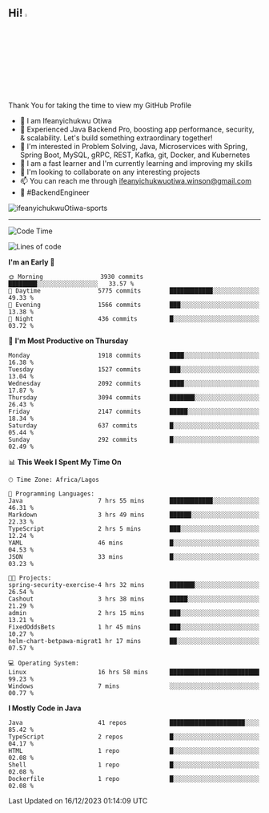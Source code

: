 <!-- BLOG-POST-LIST:START --><!-- BLOG-POST-LIST:END -->

## Hi! <img src="https://media.giphy.com/media/hvRJCLFzcasrR4ia7z/giphy.gif" width="4%"> 

Thank You for taking the time to view my GitHub Profile

- 👋 I am Ifeanyichukwu Otiwa
- 🚀 Experienced Java Backend Pro, boosting app performance, security, & scalability. Let's build something extraordinary together!
- 👀 I'm interested in Problem Solving, Java, Microservices with Spring, Spring Boot, MySQL, gRPC, REST, Kafka, git, Docker, and Kubernetes
- 🌱 I am a fast learner and I'm currently learning and improving my skills
- 💞️ I'm looking to collaborate on any interesting projects
- 📫 You can reach me through ifeanyichukwuotiwa.winson@gmail.com
- 🚀 #BackendEngineer

<p align="left" marginTop="10px"> <img src="https://komarev.com/ghpvc/?username=ifeanyichukwuOtiwa-sports&label=Profile%20views&color=0e75b6&style=for-the-badge" alt="ifeanyichukwuOtiwa-sports" /> </p>

***

<!--START_SECTION:waka-->
![Code Time](http://img.shields.io/badge/Code%20Time-2%2C036%20hrs%2014%20mins-blue)

![Lines of code](https://img.shields.io/badge/From%20Hello%20World%20I%27ve%20Written-4.3%20million%20lines%20of%20code-blue)

**I'm an Early 🐤** 

```text
🌞 Morning                3930 commits        ████████░░░░░░░░░░░░░░░░░   33.57 % 
🌆 Daytime                5775 commits        ████████████░░░░░░░░░░░░░   49.33 % 
🌃 Evening                1566 commits        ███░░░░░░░░░░░░░░░░░░░░░░   13.38 % 
🌙 Night                  436 commits         █░░░░░░░░░░░░░░░░░░░░░░░░   03.72 % 
```
📅 **I'm Most Productive on Thursday** 

```text
Monday                   1918 commits        ████░░░░░░░░░░░░░░░░░░░░░   16.38 % 
Tuesday                  1527 commits        ███░░░░░░░░░░░░░░░░░░░░░░   13.04 % 
Wednesday                2092 commits        ████░░░░░░░░░░░░░░░░░░░░░   17.87 % 
Thursday                 3094 commits        ███████░░░░░░░░░░░░░░░░░░   26.43 % 
Friday                   2147 commits        █████░░░░░░░░░░░░░░░░░░░░   18.34 % 
Saturday                 637 commits         █░░░░░░░░░░░░░░░░░░░░░░░░   05.44 % 
Sunday                   292 commits         █░░░░░░░░░░░░░░░░░░░░░░░░   02.49 % 
```


📊 **This Week I Spent My Time On** 

```text
🕑︎ Time Zone: Africa/Lagos

💬 Programming Languages: 
Java                     7 hrs 55 mins       ████████████░░░░░░░░░░░░░   46.31 % 
Markdown                 3 hrs 49 mins       ██████░░░░░░░░░░░░░░░░░░░   22.33 % 
TypeScript               2 hrs 5 mins        ███░░░░░░░░░░░░░░░░░░░░░░   12.24 % 
YAML                     46 mins             █░░░░░░░░░░░░░░░░░░░░░░░░   04.53 % 
JSON                     33 mins             █░░░░░░░░░░░░░░░░░░░░░░░░   03.23 % 

🐱‍💻 Projects: 
spring-security-exercise-4 hrs 32 mins       ███████░░░░░░░░░░░░░░░░░░   26.54 % 
Cashout                  3 hrs 38 mins       █████░░░░░░░░░░░░░░░░░░░░   21.29 % 
admin                    2 hrs 15 mins       ███░░░░░░░░░░░░░░░░░░░░░░   13.21 % 
FixedOddsBets            1 hr 45 mins        ███░░░░░░░░░░░░░░░░░░░░░░   10.27 % 
helm-chart-betpawa-migrat1 hr 17 mins        ██░░░░░░░░░░░░░░░░░░░░░░░   07.57 % 

💻 Operating System: 
Linux                    16 hrs 58 mins      █████████████████████████   99.23 % 
Windows                  7 mins              ░░░░░░░░░░░░░░░░░░░░░░░░░   00.77 % 
```

**I Mostly Code in Java** 

```text
Java                     41 repos            █████████████████████░░░░   85.42 % 
TypeScript               2 repos             █░░░░░░░░░░░░░░░░░░░░░░░░   04.17 % 
HTML                     1 repo              █░░░░░░░░░░░░░░░░░░░░░░░░   02.08 % 
Shell                    1 repo              █░░░░░░░░░░░░░░░░░░░░░░░░   02.08 % 
Dockerfile               1 repo              █░░░░░░░░░░░░░░░░░░░░░░░░   02.08 % 
```




 Last Updated on 16/12/2023 01:14:09 UTC
<!--END_SECTION:waka-->

<!--
<p align="center">
![trophy](https://github-profile-trophy.vercel.app/?username=ifeanyichukwuOtiwa-sports&theme=onedark) (https://github.com/ryo-ma/github-profile-trophy)
</p>
-->

<!---
ifeanyi-otiwa/ifeanyi-otiwa is a ✨ special ✨ repository because its `README.md` (this file) appears on your GitHub profile.
You can click the Preview link to take a look at your changes.
--->
